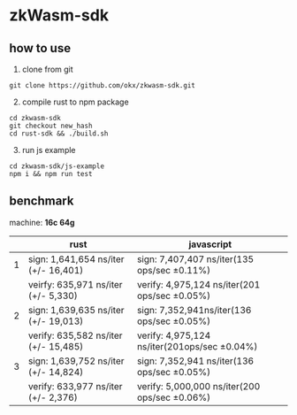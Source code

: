# zkWasm-sdk

## how to use
1. clone from git
```shell
git clone https://github.com/okx/zkwasm-sdk.git
```
2. compile rust to npm package
```
cd zkwasm-sdk
git checkout new_hash
cd rust-sdk && ./build.sh
```
3. run js example

```shell
cd zkwasm-sdk/js-example
npm i && npm run test
```
## benchmark

machine: **16c 64g**

|      | rust                                 | javascript                                    |
| ---- | ------------------------------------ | --------------------------------------------- |
| 1    | sign: 1,641,654 ns/iter (+/- 16,401) | sign: 7,407,407 ns/iter(135 ops/sec ±0.11%)   |
|      | veirfy: 635,971 ns/iter (+/- 5,330)  | verify: 4,975,124 ns/iter(201 ops/sec ±0.05%) |
| 2    | sign: 1,639,635 ns/iter (+/- 19,013) | sign: 7,352,941ns/iter(136 ops/sec ±0.05%)    |
|      | verify: 635,582 ns/iter (+/- 15,485) | verify: 4,975,124 ns/iter(201ops/sec ±0.04%)  |
| 3    | sign: 1,639,752 ns/iter (+/- 14,824) | sign: 7,352,941 ns/iter(136 ops/sec ±0.05%)   |
|      | verify: 633,977 ns/iter (+/- 2,376)  | verify: 5,000,000 ns/iter(200 ops/sec ±0.06%) |

